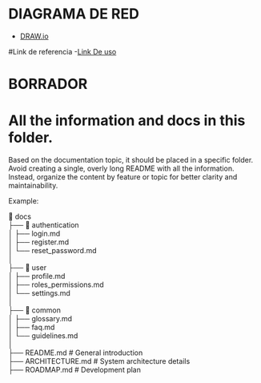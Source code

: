 # DIAGRAMA DE RED
- [DRAW.io](https://drive.google.com/file/d/1fOLiqbf9Dqsi6Pjz7pXQDc1abWRWNbg0/view?usp=drive_link)

#Link de referencia 
-[Link De uso](https://www.youtube.com/watch?v=A-mDAB6jzbU)

# BORRADOR
# All the information and docs in this folder.

Based on the documentation topic, it should be placed in a specific folder. Avoid creating a single, overly long README with all the information. Instead, organize the content by feature or topic for better clarity and maintainability.

Example: 

📂 docs  
 ├── 📂 authentication  
 │   ├── login.md  
 │   ├── register.md  
 │   └── reset_password.md  
 │  
 ├── 📂 user  
 │   ├── profile.md  
 │   ├── roles_permissions.md  
 │   └── settings.md  
 │  
 ├── 📂 common  
 │   ├── glossary.md  
 │   ├── faq.md  
 │   └── guidelines.md  
 │  
 ├── README.md  # General introduction  
 ├── ARCHITECTURE.md  # System architecture details  
 ├── ROADMAP.md  # Development plan  

